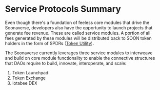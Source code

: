 # Service Protocols Summary

Even though there's a foundation of feeless core modules that drive the Soonaverse, developers also have the opportunity to launch projects that generate fee revenue. These are called service modules. A portion of all fees generated by these modules will be distributed back to SOON token holders in the form of SPDRs ([Token Utility](../../token/token-utility.md)).

The Soonaverse currently leverages three service modules to interweave and build on core module functionality to enable the connective structures that DAOs require to build, innovate, interoperate, and scale:

1. Token Launchpad
2. Token Exchange
3. Iotabee DEX
